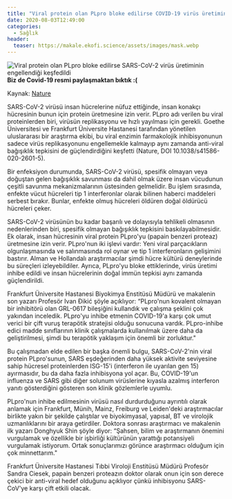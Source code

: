 ```yaml
---
title: "Viral protein olan PLpro bloke edilirse COVID-19 virüs üretiminin engellendiği bulundu"
date: 2020-08-03T12:49:00
categories:
  - Sağlık
header:
  teaser: https://makale.ekofi.science/assets/images/mask.webp
---
```

![Viral protein olan PLpro bloke edilirse SARS-CoV-2 virüs üretiminin engellendiği keşfedildi](https://makale.ekofi.science/assets/images/mask.webp) **Biz de Covid-19 resmi paylaşmaktan bıktık :(**

Kaynak: [Nature](https://www.nature.com/articles/s41586-020-2601-5) 

SARS-CoV-2 virüsü insan hücrelerine nüfuz ettiğinde, insan konakçı hücresinin bunun için protein üretmesine izin verir. PLpro adı verilen bu viral proteinlerden biri, virüsün replikasyonu ve hızlı yayılması için gerekli. Goethe Üniversitesi ve Frankfurt Üniversite Hastanesi tarafından yönetilen uluslararası bir araştırma ekibi, bu viral enzimin farmakolojik inhibisyonunun sadece virüs replikasyonunu engellemekle kalmayıp aynı zamanda anti-viral bağışıklık tepkisini de güçlendirdiğini keşfetti (Nature, DOI 10.1038/s41586-020-2601-5).

Bir enfeksiyon durumunda, SARS-CoV-2 virüsü, spesifik olmayan veya doğuştan gelen bağışıklık savunması da dahil olmak üzere insan vücudunun çeşitli savunma mekanizmalarının üstesinden gelmelidir. Bu işlem sırasında, enfekte vücut hücreleri tip 1 interferonlar olarak bilinen haberci maddeleri serbest bırakır. Bunlar, enfekte olmuş hücreleri öldüren doğal öldürücü hücreleri çeker.

SARS-CoV-2 virüsünün bu kadar başarılı ve dolayısıyla tehlikeli olmasının nedenlerinden biri, spesifik olmayan bağışıklık tepkisini baskılayabilmesidir. Ek olarak, insan hücresinin viral protein PLpro'yu (papain benzeri proteaz) üretmesine izin verir. PLpro'nun iki işlevi vardır: Yeni viral parçacıkların olgunlaşmasında ve salınmasında rol oynar ve tip 1 interferonların gelişimini bastırır. Alman ve Hollandalı araştırmacılar şimdi hücre kültürü deneylerinde bu süreçleri izleyebildiler. Ayrıca, PLpro'yu bloke ettiklerinde, virüs üretimi inhibe edildi ve insan hücrelerinin doğal immün tepkisi aynı zamanda güçlendirildi.
 
Frankfurt Üniversite Hastanesi Biyokimya Enstitüsü Müdürü ve makalenin son yazarı Profesör Ivan Đikić şöyle açıklıyor: “PLpro'nun kovalent olmayan bir inhibitörü olan GRL-0617 bileşiğini kullandık ve çalışma şeklini çok yakından inceledik. PLpro'yu inhibe etmenin COVID-19'a karşı çok umut verici bir çift vuruş terapötik stratejisi olduğu sonucuna vardık. PLpro-inhibe edici madde sınıflarının klinik çalışmalarda kullanılmak üzere daha da geliştirilmesi, şimdi bu terapötik yaklaşım için önemli bir zorluktur."

Bu çalışmadan elde edilen bir başka önemli bulgu, SARS-CoV-2'nin viral protein PLpro'sunun, SARS eşdeğerinden daha yüksek aktivite seviyesine sahip hücresel proteinlerden ISG-15'i (interferon ile uyarılan gen 15) ayırmasıdır, bu da daha fazla inhibisyona yol açar. Bu, COVID-19'un influenza ve SARS gibi diğer solunum virüslerine kıyasla azalmış interferon yanıtı gösterdiğini gösteren son klinik gözlemlerle uyumlu.

PLpro'nun inhibe edilmesinin virüsü nasıl durdurduğunu ayrıntılı olarak anlamak için Frankfurt, Münih, Mainz, Freiburg ve Leiden'deki araştırmacılar birlikte yakın bir şekilde çalıştılar ve biyokimyasal, yapısal, BT ve virolojik uzmanlıklarını bir araya getirdiler.
Doktora sonrası araştırmacı ve makalenin ilk yazarı Donghyuk Shin şöyle diyor: “Şahsen, bilim ve araştırmanın önemini vurgulamak ve özellikle bir işbirliği kültürünün yarattığı potansiyeli vurgulamak istiyorum. Ortak sonuçlarımızı görünce araştırmacı olduğum için çok minnettarım."

Frankfurt Üniversite Hastanesi Tıbbi Viroloji Enstitüsü Müdürü Profesör Sandra Ciesek, papain benzeri proteazın doktor olarak onun için son derece çekici bir anti-viral hedef olduğunu açıklıyor çünkü inhibisyonu SARS-CoV'ye karşı çift etkili olacak.
